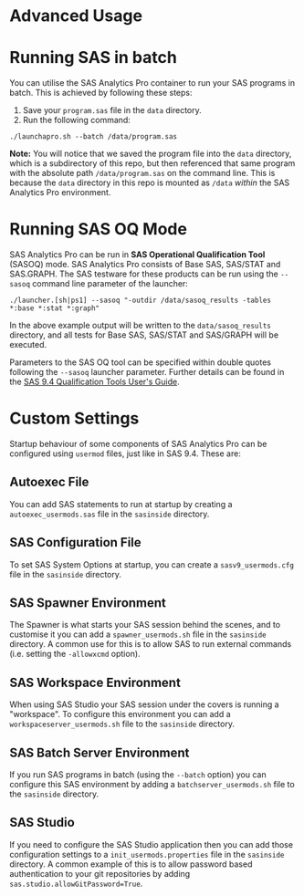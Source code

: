 # **Advanced Usage**

# Running SAS in batch
You can utilise the SAS Analytics Pro container to run your SAS programs in batch. This is achieved by following these steps:
1. Save your `program.sas` file in the `data` directory.
2. Run the following command:
```
./launchapro.sh --batch /data/program.sas
```

**Note:** You will notice that we saved the program file into the `data` directory, which is a subdirectory of this repo, but then referenced that same program with the absolute path `/data/program.sas` on the command line. This is because the `data` directory in this repo is mounted as `/data` _within_ the SAS Analytics Pro environment.

# Running SAS OQ Mode
SAS Analytics Pro can be run in **SAS Operational Qualification Tool** (SASOQ) mode.  SAS Analytics Pro consists of Base SAS, SAS/STAT and SAS.GRAPH. The SAS testware for these products can be run using the `--sasoq` command line parameter of the launcher:
```
./launcher.[sh|ps1] --sasoq "-outdir /data/sasoq_results -tables *:base *:stat *:graph"
```
In the above example output will be written to the `data/sasoq_results` directory, and all tests for Base SAS, SAS/STAT and SAS/GRAPH will be executed.

Parameters to the SAS OQ tool can be specified within double quotes following the `--sasoq` launcher parameter.  Further details can be found in the [SAS 9.4 Qualification Tools User's Guide](https://support.sas.com/documentation/installcenter/en/ikinstqualtoolug/66614/PDF/default/qualification_tools_guide.pdf).

# Custom Settings
Startup behaviour of some components of SAS Analytics Pro can be configured using `usermod` files, just like in SAS 9.4.  These are:

## Autoexec File
You can add SAS statements to run at startup by creating a `autoexec_usermods.sas` file in the `sasinside` directory.

## SAS Configuration File
To set SAS System Options at startup, you can create a `sasv9_usermods.cfg` file in the `sasinside` directory.

## SAS Spawner Environment
The Spawner is what starts your SAS session behind the scenes, and to customise it you can add a `spawner_usermods.sh` file in the `sasinside` directory. A common use for this is to allow SAS to run external commands (i.e. setting the `-allowxcmd` option).

## SAS Workspace Environment
When using SAS Studio your SAS session under the covers is running a "workspace".  To configure this environment you can add a `workspaceserver_usermods.sh` file to the `sasinside` directory.

## SAS Batch Server Environment
If you run SAS programs in batch (using the `--batch` option) you can configure this SAS environment by adding a `batchserver_usermods.sh` file to the `sasinside` directory.

## SAS Studio
If you need to configure the SAS Studio application then you can add those configuration settings to a `init_usermods.properties` file in the `sasinside` directory.  A common example of this is to allow password based authentication to your git repositories by adding `sas.studio.allowGitPassword=True`.